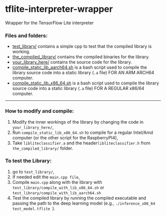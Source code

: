 # tflite-interpreter-wrapper
Wrapper for the TensorFlow Lite interpreter

### Files and folders:

- [test_library/](https://github.com/domenicostefani/tflite-interpreter-wrapper/tree/master/test_library) contains a simple cpp to test that the compiled library is working.
- [the_compiled_library/](https://github.com/domenicostefani/tflite-interpreter-wrapper/tree/master/the_compiled_library) contains the compiled binaries for the library.
- [your_library_here/](https://github.com/domenicostefani/tflite-interpreter-wrapper/tree/master/your_library_here) contains the source code for the library.
- [compile_static_lib_aarch64.sh](https://github.com/domenicostefani/tflite-interpreter-wrapper/blob/master/compile_static_lib_aarch64.sh) is a bash script used to compile the library source code into a static library (`.a` file) FOR AN ARM ARCH64 computer.
- [compile_static_lib_x86_64.sh](https://github.com/domenicostefani/tflite-interpreter-wrapper/blob/master/compile_static_lib_x86_64.sh) is a bash script used to compile the library source code into a static library (`.a` file) FOR A REGULAR x86/64 computer.

---

### How to modify and compile:
1. Modify the inner workings of the library by changing the code in `your_library_here/`,
2. Run `compile_static_lib_x86_64.sh` to compile for a regular Intel/Amd computer (or the other script for the RaspberryPI4),
3. Take `libliteclassifier.a` and the header`libliteclassifier.h` from `the_compiled_library/` folder.

### To test the Library:
1. go to `test_library/`,
2. If needed edit the `main.cpp file`,
3. Compile `main.cpp` along with the library with `test_library/compile_with_lib_x86_64.sh` or `test_library/compile_with_lib_aarch64.sh`
4. Test the compiled library by running the compiled executable and passing the path to the deep learning model (e.g., `./inference_x86_64 test_model.tflite `).
